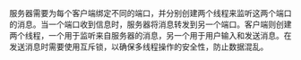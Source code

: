 服务器需要为每个客户端绑定不同的端口，并分别创建两个线程来监听这两个端口的消息。当一个端口收到信息时，服务器将消息转发到另一个端口。客户端则创建两个线程，一个用于监听来自服务器的消息，另一个用于用户输入和发送消息。在发送消息时需要使用互斥锁，以确保多线程操作的安全性，防止数据混乱。